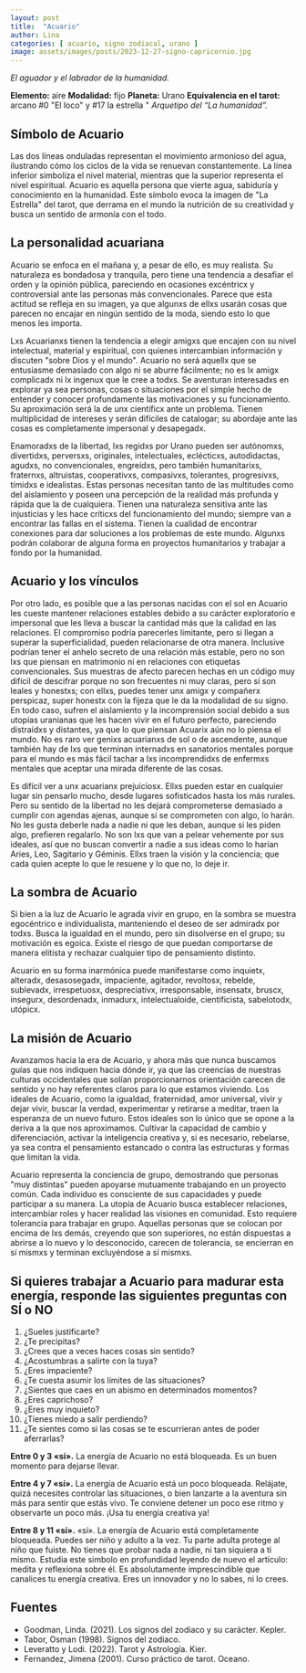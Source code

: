 ```yaml
---
layout: post
title:  "Acuario"
author: Lina
categories: [ acuario, signo zodiacal, urano ]
image: assets/images/posts/2023-12-27-signo-capricornio.jpg
---
```


*El aguador y el labrador de la humanidad.*

**Elemento:** aire
**Modalidad:** fijo
**Planeta:** Urano
**Equivalencia en el tarot:** arcano #0 "El loco" y #17 la estrella "
*Arquetipo del “La humanidad”.*

## Símbolo de Acuario
Las dos líneas onduladas representan el movimiento armonioso del agua, ilustrando cómo los ciclos de la vida se renuevan constantemente. La línea inferior simboliza el nivel material, mientras que la superior representa el nivel espiritual. Acuario es aquella persona que vierte agua, sabiduría y conocimiento en la humanidad. Este símbolo evoca la imagen de "La Estrella" del tarot, que derrama en el mundo la nutrición de su creatividad y busca un sentido de armonía con el todo.

## La personalidad acuariana

Acuario se enfoca en el mañana y, a pesar de ello, es muy realista. Su naturaleza es bondadosa y tranquila, pero tiene una tendencia a desafiar el orden y la opinión pública, pareciendo en ocasiones excéntricx y controversial ante las personas más convencionales. Parece que esta actitud se refleja en su imagen, ya que algunxs de ellxs usarán cosas que parecen no encajar en ningún sentido de la moda, siendo esto lo que menos les importa.

Lxs Acuarianxs tienen la tendencia a elegir amigxs que encajen con su nivel intelectual, material y espiritual, con quienes intercambian información y discuten "sobre Dios y el mundo". Acuario no será aquellx que se entusiasme demasiado con algo ni se aburre fácilmente; no es lx amigx complicadx ni lx ingenux que le cree a todxs. Se aventuran interesadxs en explorar ya sea personas, cosas o situaciones por el simple hecho de entender y conocer profundamente las motivaciones y su funcionamiento. Su aproximación será la de unx científicx ante un problema. Tienen multiplicidad de intereses y serán difíciles de catalogar; su abordaje ante las cosas es completamente impersonal y desapegadx.

Enamoradxs de la libertad, lxs regidxs por Urano pueden ser autónomxs, divertidxs, perversxs, originales, intelectuales, eclécticxs, autodidactas, agudxs, no convencionales, engreídxs, pero también humanitarixs, fraternxs, altruistas, cooperativxs, compasivxs, tolerantes, progresivxs, tímidxs e idealistas. Estas personas necesitan tanto de las multitudes como del aislamiento y poseen una percepción de la realidad más profunda y rápida que la de cualquiera. Tienen una naturaleza sensitiva ante las injusticias y les hace críticxs del funcionamiento del mundo; siempre van a encontrar las fallas en el sistema. Tienen la cualidad de encontrar conexiones para dar soluciones a los problemas de este mundo. Algunxs podrán colaborar de alguna forma en proyectos humanitarios y trabajar a fondo por la humanidad.

## Acuario y los vínculos

Por otro lado, es posible que a las personas nacidas con el sol en Acuario les cueste mantener relaciones estables debido a su carácter exploratorio e impersonal que les lleva a buscar la cantidad más que la calidad en las relaciones. El compromiso podría parecerles limitante, pero si llegan a superar la superficialidad, pueden relacionarse de otra manera. Inclusive podrían tener el anhelo secreto de una relación más estable, pero no son lxs que piensan en matrimonio ni en relaciones con etiquetas convencionales. Sus muestras de afecto parecen hechas en un código muy difícil de descifrar porque no son frecuentes ni muy claras, pero sí son leales y honestxs; con ellxs, puedes tener unx amigx y compañerx perspicaz, super honestx con la fijeza que le da la modalidad de su signo. En todo caso, sufren el aislamiento y la incomprensión social debido a sus utopías uranianas que les hacen vivir en el futuro perfecto, pareciendo distraídxs y distantes, ya que lo que piensan Acuarix aún no lo piensa el mundo. No es raro ver genixs acuarianxs de sol o de ascendente, aunque también hay de lxs que terminan internadxs en sanatorios mentales porque para el mundo es más fácil tachar a lxs incomprendidxs de enfermxs mentales que aceptar una mirada diferente de las cosas.

Es difícil ver a unx acuarianx prejuiciosx. Ellxs pueden estar en cualquier lugar sin pensarlo mucho, desde lugares sofisticados hasta los más rurales. Pero su sentido de la libertad no les dejará comprometerse demasiado a cumplir con agendas ajenas, aunque si se comprometen con algo, lo harán. No les gusta deberle nada a nadie ni que les deban, aunque si les piden algo, prefieren regalarlo. No son lxs que van a pelear vehemente por sus ideales, así que no buscan convertir a nadie a sus ideas como lo harían Aries, Leo, Sagitario y Géminis. Ellxs traen la visión y la conciencia; que cada quien acepte lo que le resuene y lo que no, lo deje ir.

## La sombra de Acuario

Si bien a la luz de Acuario le agrada vivir en grupo, en la sombra se muestra egocéntrico e individualista, manteniendo el deseo de ser admiradx por todxs. Busca la igualdad en el mundo, pero sin disolverse en el grupo; su motivación es egoica. Existe el riesgo de que puedan comportarse de manera elitista y rechazar cualquier tipo de pensamiento distinto.

Acuario en su forma inarmónica puede manifestarse como inquietx, alteradx, desasosegadx, impaciente, agitador, revoltosx, rebelde, sublevadx, irrespetuosx, despreciativx, irresponsable, insensatx, bruscx, insegurx, desordenadx, inmadurx, intelectualoide, cientificista, sabelotodx, utópicx.

## La misión de Acuario

Avanzamos hacia la era de Acuario, y ahora más que nunca buscamos guías que nos indiquen hacia dónde ir, ya que las creencias de nuestras culturas occidentales que solían proporcionarnos orientación carecen de sentido y no hay referentes claros para lo que estamos viviendo. Los ideales de Acuario, como la igualdad, fraternidad, amor universal, vivir y dejar vivir, buscar la verdad, experimentar y retirarse a meditar, traen la esperanza de un nuevo futuro. Estos ideales son lo único que se opone a la deriva a la que nos aproximamos. Cultivar la capacidad de cambio y diferenciación, activar la inteligencia creativa y, si es necesario, rebelarse, ya sea contra el pensamiento estancado o contra las estructuras y formas que limitan la vida.

Acuario representa la conciencia de grupo, demostrando que personas "muy distintas" pueden apoyarse mutuamente trabajando en un proyecto común. Cada individuo es consciente de sus capacidades y puede participar a su manera. La utopía de Acuario busca establecer relaciones, intercambiar roles y hacer realidad las visiones en comunidad. Esto requiere tolerancia para trabajar en grupo. Aquellas personas que se colocan por encima de lxs demás, creyendo que son superiores, no están dispuestas a abrirse a lo nuevo y lo desconocido, carecen de tolerancia, se encierran en sí mismxs y terminan excluyéndose a sí mismxs.

## Si quieres trabajar a Acuario para madurar esta energía, responde las siguientes preguntas con SÍ o NO

1. ¿Sueles justificarte?
2. ¿Te precipitas?
3. ¿Crees que a veces haces cosas sin sentido?
4. ¿Acostumbras a salirte con la tuya?
5. ¿Eres impaciente?
6. ¿Te cuesta asumir los límites de las situaciones?
7. ¿Sientes que caes en un abismo en determinados momentos?
8. ¿Eres caprichoso?
9. ¿Eres muy inquieto?
10. ¿Tienes miedo a salir perdiendo?
11. ¿Te sientes como si las cosas se te escurrieran antes de poder aferrarlas?

**Entre 0 y 3 «sí».** La energía de Acuario no está bloqueada. Es un buen momento para dejarse llevar.

**Entre 4 y 7 «sí».** La energía de Acuario está un poco bloqueada. Relájate, quizá necesites controlar las situaciones, o bien lanzarte a la aventura sin más para sentir que estás vivo. Te conviene detener un poco ese ritmo y observarte un poco más. ¡Usa tu energía creativa ya!

**Entre 8 y 11 «sí».** «sí». La energía de Acuario está completamente bloqueada. Puedes ser niño y adulto a la vez. Tu parte adulta protege al niño que fuiste. No tienes que probar nada a nadie, ni tan siquiera a ti mismo. Estudia este simbolo en profundidad leyendo de nuevo el artículo: medita y reflexiona sobre él. Es absolutamente imprescindible que canalices tu energía creativa. Eres un innovador y no lo sabes, ni lo crees.


## Fuentes

* Goodman, Linda. (2021). Los signos del zodiaco y su carácter. Kepler.
* Tabor, Osman (1998). Signos del zodiaco.
* Leveratto y Lodi. (2022). Tarot y Astrología. Kier.
* Fernandez, Jimena (2001). Curso práctico de tarot. Oceano.
